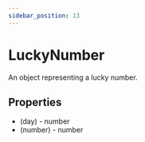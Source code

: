 ```yaml
---
sidebar_position: 13
---
```


# LuckyNumber

An object representing a lucky number.

## Properties
- (day) - number
- (number) - number